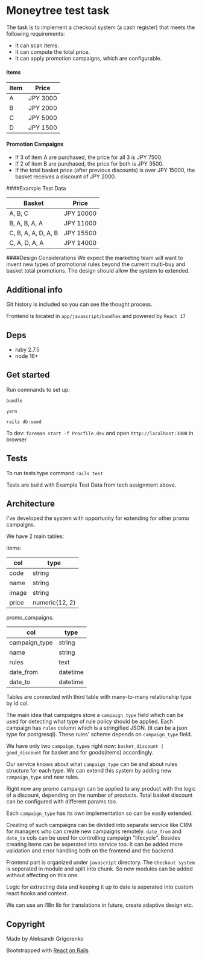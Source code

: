 # Moneytree test task

The task is to implement a checkout system (a cash register) that meets the following requirements:
- It can scan items.
- It can compute the total price.
- It can apply promotion campaigns, which are configurable.

#### Items
| Item | Price      |
|------|------------|
| A    | JPY 3000   |
| B    | JPY 2000   |
| C    | JPY 5000   |
| D    | JPY 1500   |

#### Promotion Campaigns
- If 3 of item A are purchased, the price for all 3 is JPY 7500.
- If 2 of item B are purchased, the price for both is JPY 3500.
- If the total basket price (after previous discounts) is over JPY 15000, the basket
receives a discount of JPY 2000.


####Example Test Data

| Basket               | Price         |
|----------------------|---------------|
| A, B, C              | JPY 10000     |
| B, A, B, A, A        | JPY 11000     |
| C, B, A, A, D, A, B  | JPY 15500     |
| C, A, D, A, A        | JPY 14000     |


####Design Considerations
We expect the marketing team will want to invent new types of promotional rules beyond the current multi-buy and basket total promotions. The design should allow the system to extended.


## Additional info
Git history is included so you can see the thought process.

Frontend is located in `app/javascript/bundles` and powered by `React 17`

## Deps
- ruby 2.7.5
- node 16+

## Get started
Run commands to set up:

```bundle```

```yarn```

```rails db:seed```

To dev: ```foreman start -f Procfile.dev```
and open `http://localhost:3000` in browser


## Tests
To run tests type command `rails test`

Tests are build with Example Test Data from tech assignment above.

## Architecture
I've developed the system with opportunity for extending for other promo campaigns.

We have 2 main tables:

 items:

| col   | type           |
|-------|----------------|
| code  | string         |
| name  | string         |
| image | string         |
| price | numeric(12, 2) |

promo_campaigns:

| col           | type     |
|---------------|----------|
| campaign_type | string   |
| name          | string   |
| rules         | text     |
| date_from     | datetime |
| date_to       | datetime |

Tables are connected with third table with many-to-many relationship type by id col.

The main idea that campaigns store a `campaign_type` field which can be used for detecting what type of rule policy should be applied.
Each campaign has `rules` column which is a stringified JSON. (it can be a json type for postgresql). These rules' scheme depends on `campaign_type` field.

We have only two `campaign_type`s right now: `basket_discount | good_discount` for basket and for goods(items) accordingly. 

Our service knows about what `campaign_type` can be and about rules structure for each type.
We can extend this system by adding new `campaign_type` and new rules.

Right now any promo campaign can be applied to any product with the logic of a discount, depending on the number of products.
Total basket discount can be configured with different params too.

Each `campaign_type` has its own implementation so can be easily extended.

Creating of such campaigns can be divided into separate service like CRM for managers who can create new campaigns remotely.
`date_from` and `date_to` cols can be used for controlling campaign "lifecycle". Besides creating items can be seperated into service too.
It can be added more validation and error handling both on the frontend and the backend.

Frontend part is organized under `javascript` directory.
The `Checkout system` is seperated in module and split into chunk. So new modules can be added without affecting on this one.

Logic for extracting data and keeping it up to date is seperated into custom react hooks and context.

We can use an i18n lib for translations in future, create adaptive design etc.

## Copyright
Made by Aleksandr Grigorenko

Bootstrapped with [React on Rails](https://github.com/shakacode/react_on_rails)